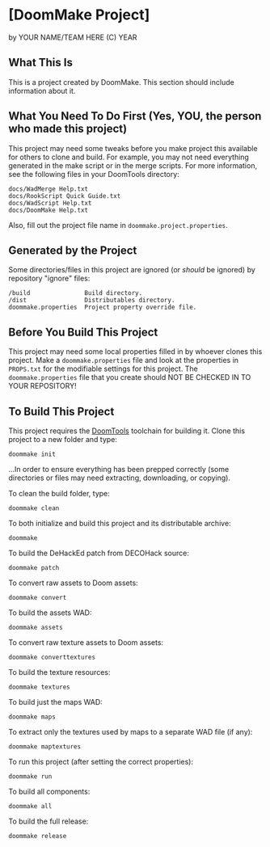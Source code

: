 # [DoomMake Project]

by YOUR NAME/TEAM HERE (C) YEAR

## What This Is

This is a project created by DoomMake. This section should include information about it.


## What You Need To Do First (Yes, YOU, the person who made this project)

This project may need some tweaks before you make project this available for others to
clone and build. For example, you may not need everything generated in the make script 
or in the merge scripts. For more information, see the following files in your DoomTools
directory:

	docs/WadMerge Help.txt
	docs/RookScript Quick Guide.txt
	docs/WadScript Help.txt
	docs/DoomMake Help.txt


Also, fill out the project file name in `doommake.project.properties`.


## Generated by the Project

Some directories/files in this project are ignored (or *should* be ignored) by repository "ignore" files:

	/build               Build directory.
	/dist                Distributables directory.
	doommake.properties  Project property override file.


## Before You Build This Project

This project may need some local properties filled in by whoever clones this project.
Make a `doommake.properties` file and look at the properties in `PROPS.txt` for the
modifiable settings for this project. The `doommake.properties` file that you create should
NOT BE CHECKED IN TO YOUR REPOSITORY!


## To Build This Project


This project requires the [DoomTools](https://github.com/MTrop/DoomTools) toolchain for
building it. Clone this project to a new folder and type:

	doommake init


...In order to ensure everything has been prepped correctly (some directories or files
may need extracting, downloading, or copying).

To clean the build folder, type:

	doommake clean


To both initialize and build this project and its distributable archive:

	doommake


To build the DeHackEd patch from DECOHack source:

	doommake patch


To convert raw assets to Doom assets:

	doommake convert


To build the assets WAD:

	doommake assets


To convert raw texture assets to Doom assets:

	doommake converttextures


To build the texture resources:

	doommake textures


To build just the maps WAD:

	doommake maps


To extract only the textures used by maps to a separate WAD file (if any):

	doommake maptextures


To run this project (after setting the correct properties):

	doommake run


To build all components:

	doommake all


To build the full release:

	doommake release

